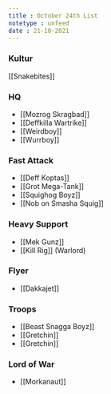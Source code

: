 ```yaml
---
title : October 24th List
notetype : unfeed
date : 21-10-2021
---
```


### Kultur
[[Snakebites]]

### HQ
* [[Mozrog Skragbad]]
* [[Deffkilla Wartrike]]
* [[Weirdboy]]
* [[Wurrboy]]

### Fast Attack
* [[Deff Koptas]]
* [[Grot Mega-Tank]]
* [[Squighog Boyz]]
*  [[Nob on Smasha Squig]]

### Heavy Support
* [[Mek Gunz]]
* [[Kill Rig]] (Warlord)

### Flyer
* [[Dakkajet]]

### Troops
* [[Beast Snagga Boyz]]
* [[Gretchin]]
* [[Gretchin]]

### Lord of War
* [[Morkanaut]]